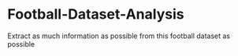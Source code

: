 # Football-Dataset-Analysis
Extract as much information as possible from this football dataset as possible
